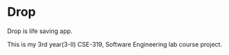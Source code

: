 # Drop
Drop is life saving app. <p>This is my 3rd year(3-II) CSE-319, Software Engineering lab course project.</p>

